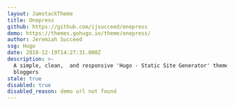 ```yaml
---
layout: JamstackTheme
title: Onepress
github: https://github.com/ijsucceed/onepress
demo: https://themes.gohugo.io/theme/onepress/
author: Jeremiah Succeed
ssg: Hugo
date: 2018-12-19T14:27:31.000Z
description: >-
  A simple, clean,  and responsive 'Hugo - Static Site Generator' theme for
  bloggers
stale: true
disabled: true
disabled_reason: demo url not found
---
```

